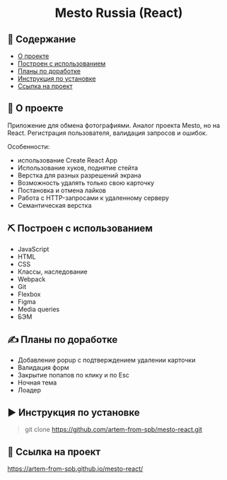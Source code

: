 <h1 align="center">Mesto Russia (React)<p></p></h1></p>


 ## 📝 Содержание

- [О проекте](#about)
- [Построен с использованием](#built_using)
- [Планы по доработке](#plans)
- [Инструкция по установке](#how_to_use)
- [Ссылка на проект](#link)


## 🧐 <a name="about">О проекте</a>

Приложение для обмена фотографиями.
Аналог проекта Mesto, но на React. Регистрация пользователя, валидация запросов и
ошибок.

Особенности:

- использование Create React App
- Использование хуков, поднятие стейта
- Верстка для разных разрешений экрана
- Возможность удалять только свою карточку
- Постановка и отмена лайков
- Работа с HTTP-запросами к удаленному серверу
- Семантическая верстка

## ⛏️ Построен с использованием<a name="built_using"></a>

- JavaScript
- HTML
- CSS
- Классы, наследование
- Webpack
- Git
- Flexbox
- Figma
- Media queries
- БЭМ

 ## ✍️ <a name="plans">Планы по доработке</a>

- Добавление popup с подтверждением удалении карточки
- Валидация форм
- Закрытие попапов по клику и по Esc
- Ночная тема
- Лоадер

## ▶️ <a name="how_to_use">Инструкция по установке</a>

>git clone https://github.com/artem-from-spb/mesto-react.git


## 🚀 <a name="link">Ссылка на проект</a>

https://artem-from-spb.github.io/mesto-react/